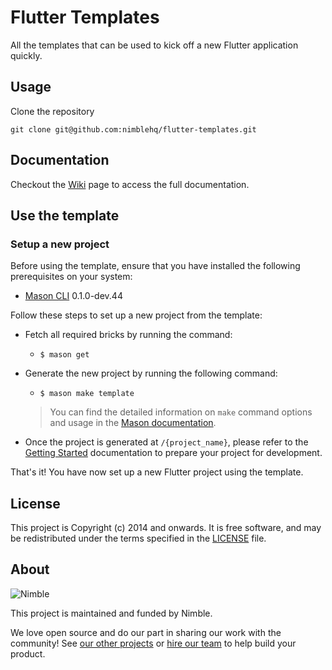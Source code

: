 # Flutter Templates

All the templates that can be used to kick off a new Flutter application quickly.

## Usage

Clone the repository

`git clone git@github.com:nimblehq/flutter-templates.git`

## Documentation

Checkout the [Wiki](https://github.com/nimblehq/flutter-templates/wiki) page to access the full documentation.

## Use the template

### Setup a new project

Before using the template, ensure that you have installed the following prerequisites on your system:

- [Mason CLI](https://pub.dev/packages/mason_cli) 0.1.0-dev.44

Follow these steps to set up a new project from the template:

- Fetch all required bricks by running the command:

  - `$ mason get`

- Generate the new project by running the following command:

  - `$ mason make template`

  > You can find the detailed information on `make` command options and usage in the [Mason documentation](https://github.com/felangel/mason/tree/master/packages/mason_cli#overview).

- Once the project is generated at `/{project_name}`, please refer to the [Getting Started](https://github.com/nimblehq/flutter-templates/tree/feature/mason-integration/bricks/template/__brick__/%7B%7Bproject_name.snakeCase()%7D%7D#getting-started) documentation to prepare your project for development.

That's it! You have now set up a new Flutter project using the template.

## License

This project is Copyright (c) 2014 and onwards. It is free software,
and may be redistributed under the terms specified in the [LICENSE] file.

[LICENSE]: /LICENSE

## About

![Nimble](https://assets.nimblehq.co/logo/dark/logo-dark-text-160.png)

This project is maintained and funded by Nimble.

We love open source and do our part in sharing our work with the community!
See [our other projects][community] or [hire our team][hire] to help build your product.

[community]: https://github.com/nimblehq
[hire]: https://nimblehq.co/
